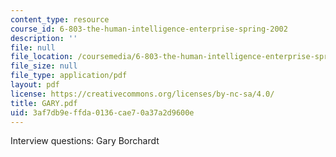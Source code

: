 ```yaml
---
content_type: resource
course_id: 6-803-the-human-intelligence-enterprise-spring-2002
description: ''
file: null
file_location: /coursemedia/6-803-the-human-intelligence-enterprise-spring-2002/3af7db9effda0136cae70a37a2d9600e_GARY.pdf
file_size: null
file_type: application/pdf
layout: pdf
license: https://creativecommons.org/licenses/by-nc-sa/4.0/
title: GARY.pdf
uid: 3af7db9e-ffda-0136-cae7-0a37a2d9600e
---
```

Interview questions: Gary Borchardt